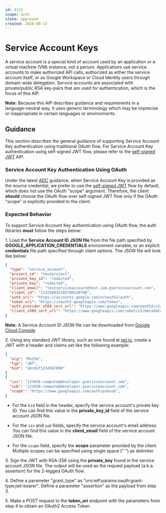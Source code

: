 ```yaml
---
id: 4112
scope: auth
state: approved
created: 2020-08-13
---
```


# Service Account Keys

A service account is a special kind of account used by an application or a
virtual machine (VM) instance, not a person. Applications use service accounts
to make authorized API calls, authorized as either the service account itself,
or as Google Workspace or Cloud Identity users through domain-wide delegation. 
Service accounts are associated with private/public RSA key-pairs that are used 
for authentication, which is the focus of this AIP.

**Note:** Because this AIP describes guidance and requirements in a
language-neutral way, it uses generic terminology which may be imprecise or
inappropriate in certain languages or environments.

## Guidance

This section describes the general guidance of supporting Service Account Key
authentication using traditional OAuth flow. For Service Account Key
authentication using self-signed JWT flow, please refer to the [self-signed
JWT][0] AIP.

### Service Account Key Authentication Using OAuth

Under the latest [ADC][1] guidance, when Service Account Key is provided as the
source credential, we prefer to use the [self-signed JWT][0] flow by default,
which does not use the OAuth "scope" argument. Therefore, the client **should**
choose the OAuth flow over self-signed JWT flow only if the OAuth "scope" is
explicitly provided to the client.

### Expected Behavior

To support Service Account Key authentication using OAuth flow, the auth
libraries **must** follow the steps below:

1\. Load the **Service Account ID JSON file** from the file path specified by
**GOOGLE_APPLICATION_CREDENTIALS** environment variable, or an explicit
**credentials** file path specified through client options. The JSON file will
look like below:

```json
{
  "type": "service_account",
  "project_id": "testproject",
  "private_key_id": "redacted",
  "private_key": "redacted",
  "client_email": "testserviceaccount@test.iam.gserviceaccount.com",
  "client_id": "113258942105700140798",
  "auth_uri": "https://accounts.google.com/o/oauth2/auth",
  "token_uri": "https://oauth2.googleapis.com/token",
  "auth_provider_x509_cert_url": "https://www.googleapis.com/oauth2/v1/certs",
  "client_x509_cert_url": "https://www.googleapis.com/robot/v1/metadata/x509/testserviceaccount%40test.iam.gserviceaccount.com"
}
```

**Note:** A Service Account ID JSON file can be downloaded from [Google Cloud Console][2].

2\. Using any standard JWT library, such as one found at [jwt.io][3], create a
JWT with a header and claims set like the following example:

```json
{
  "alg": "RS256",
  "typ": "JWT",
  "kid": "abcdef1234567890"
}
{
  "iss": "123456-compute@developer.gserviceaccount.com",
  "sub": "123456-compute@developer.gserviceaccount.com",
  "scope": "https://www.googleapis.com/auth/pubsub",
}
```

* For the `kid` field in the header, specify the service account's private
key ID. You can find this value in the **private_key_id** field of the
service account JSON file.

* For the `iss` and `sub` fields, specify the service account's email
address. You can find this value in the **client_email** field of the
service account JSON file.

* For the `scope` field, specify the **scope** parameter provided by the client.
Multiple scopes can be specified using single space (" ") as delimiter.

3\. Sign the JWT with RSA-256 using the **private_key** found in the service
account JSON file. The output will be used as the request payload (a.k.a.
assertion) for the 2-legged OAuth flow.

4\. Define a parameter "grant_type" as
"urn:ietf:params:oauth:grant-type:jwt-bearer". Define a parameter "assertion" as
the payload from step 3.

5\. Make a POST request to the **token_uri** endpoint with the parameters from
step 4 to obtain an OAuth2 Access Token.

<!-- prettier-ignore-start -->
[0]: https://google.aip.dev/auth/4111
[1]: https://google.aip.dev/auth/4110
[2]: https://console.cloud.google.com/apis/credentials
[3]: https://jwt.io/#libraries-io
<!-- prettier-ignore-end -->
